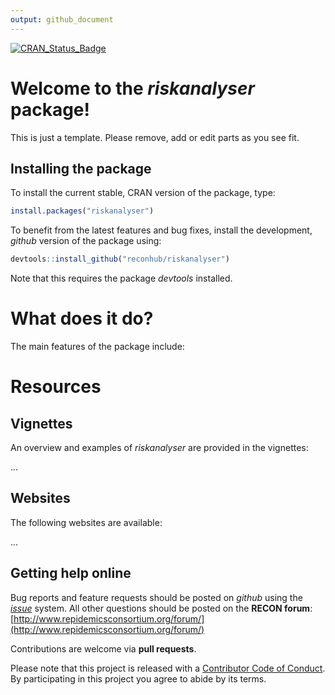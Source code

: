 ```yaml
---
output: github_document
---
```


[![CRAN_Status_Badge](http://www.r-pkg.org/badges/version/riskanalyser)](https://cran.r-project.org/package=riskanalyser)

# Welcome to the *riskanalyser* package!

This is just a template. Please remove, add or edit parts as you see fit.

## Installing the package

To install the current stable, CRAN version of the package, type:

```r
install.packages("riskanalyser")
```

To benefit from the latest features and bug fixes, install the development, *github* version of the package using:

```r
devtools::install_github("reconhub/riskanalyser")
```

Note that this requires the package *devtools* installed.


# What does it do?

The main features of the package include:



# Resources

## Vignettes

An overview and examples of *riskanalyser* are provided in the vignettes:

...

## Websites

The following websites are available:

...

## Getting help online

Bug reports and feature requests should be posted on *github* using the [*issue*](http://github.com/reconhub/riskanalyser/issues) system. All other questions should be posted on the **RECON forum**: <br>
[http://www.repidemicsconsortium.org/forum/](http://www.repidemicsconsortium.org/forum/)

Contributions are welcome via **pull requests**.

Please note that this project is released with a [Contributor Code of Conduct](CONDUCT.md). By participating in this project you agree to abide by its terms.

